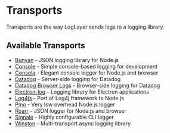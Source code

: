 # Transports

Transports are the way LogLayer sends logs to a logging library.

## Available Transports

- [Bunyan](./bunyan) - JSON logging library for Node.js
- [Console](./console) - Simple console-based logging for development
- [Consola](./consola) - Elegant console logger for Node.js and browser
- [Datadog](./datadog) - Server-side logging for Datadog
- [Datadog Browser Logs](./datadog-browser-logs) - Browser-side logging for Datadog
- [Electron-log](./electron-log) - Logging library for Electron applications
- [Log4js](./log4js) - Port of Log4j framework to Node.js
- [Pino](./pino) - Very low overhead Node.js logger
- [Roarr](./roarr) - JSON logger for Node.js and browser
- [Signale](./signale) - Highly configurable CLI logger
- [Winston](./winston) - Multi-transport async logging library
